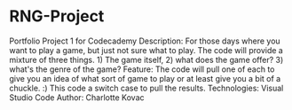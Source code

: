 # RNG-Project
 Portfolio Project 1 for Codecademy
Description: For those days where you want to play a game, but just not sure what to play. The code will provide a mixture of three things. 1) The game itself, 2) what does the game offer? 3) what's the genre of the game?
Feature: The code will pull one of each to give you an idea of what sort of game to play or at least give you a bit of a chuckle. :)
This code a switch case to pull the results.
Technologies: Visual Studio Code
Author: Charlotte Kovac
